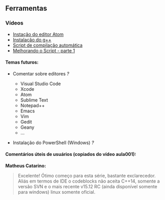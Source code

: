 ## Ferramentas

### Vídeos
- [Instação do editor Atom](https://www.youtube.com/watch?v=vVrDNHP7zMo)
- [Instalação do g++](instalacao_gcc.md)
- [Script de compilação automática](autocompiling_script.md)
- [Melhorando o Script - parte 1](improving_the_script_part1.md)

#### Temas futuros:

- Comentar sobre editores *?*
  - Visual Studio Code
  - Xcode
  - Atom
  - Sublime Text
  - Notepad++
  - Emacs
  - Vim
  - Gedit
  - Geany
  - ...

- Instalação do PowerShell (Windows) *?*

#### Comentários úteis de usuários (copiados do vídeo aula001):

**Matheus Catarino:**
>Excelente! Ótimo começo para esta série, bastante exclarecedor.
>Aliás em termos de IDE o codeblocks não aceita C++14, somente a versão SVN e o mais recente v15.12 RC (ainda disponível somente para windows) linux somente oficial.﻿
